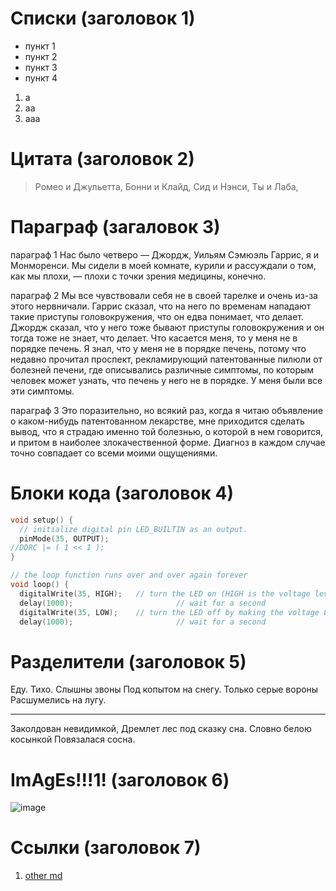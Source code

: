 # Списки (заголовок 1)
- пункт 1
- пункт 2
- пункт 3
- пункт 4 

1. а
2. аа
3. ааа

# Цитата (заголовок 2)
> Ромео и Джульетта,
> Бонни и Клайд,
> Сид и Нэнси,
> Ты и Лаба,

# Параграф (загаловок 3)
параграф 1 
Нас было четверо — Джордж, Уильям Сэмюэль Гаррис, я и Монморенси. Мы сидели в моей комнате, курили и рассуждали о том, как мы плохи, — плохи с точки зрения медицины, конечно.

параграф 2
Мы все чувствовали себя не в своей тарелке и очень из-за этого нервничали. Гаррис сказал, что на него по временам нападают такие приступы головокружения, что он едва понимает, что делает. Джордж сказал, что у него тоже бывают приступы головокружения и он тогда тоже не знает, что делает. Что касается меня, то у меня не в порядке печень. Я знал, что у меня не в порядке печень, потому что недавно прочитал проспект, рекламирующий патентованные пилюли от болезней печени, где описывались различные симптомы, по которым человек может узнать, что печень у него не в порядке. У меня были все эти симптомы.

параграф 3
Это поразительно, но всякий раз, когда я читаю объявление о каком-нибудь патентованном лекарстве, мне приходится сделать вывод, что я страдаю именно той болезнью, о которой в нем говорится, и притом в наиболее злокачественной форме. Диагноз в каждом случае точно совпадает со всеми моими ощущениями.

# Блоки кода (заголовок 4)
```c
void setup() {
  // initialize digital pin LED_BUILTIN as an output.
  pinMode(35, OUTPUT);
//DDRC |= ( 1 << 1 );
}

// the loop function runs over and over again forever
void loop() {
  digitalWrite(35, HIGH);   // turn the LED on (HIGH is the voltage level)
  delay(1000);                       // wait for a second
  digitalWrite(35, LOW);    // turn the LED off by making the voltage LOW
  delay(1000);                       // wait for a second
  ```
  
  # Разделители (заголовок 5)
  Еду. Тихо. Слышны звоны
  Под копытом на снегу.
  Только серые вороны
  Расшумелись на лугу.
  ***
  Заколдован невидимкой,
  Дремлет лес под сказку сна.
  Словно белою косынкой
  Повязалася сосна.
  
  # ImAgEs!!!1! (заголовок 6)
  ![image](https://sun4-11.userapi.com/impf/c849120/v849120176/35941/Jr2TguF9Cnk.jpg?size=960x960&quality=96&sign=58da2623415c791fe2927d805defeddf&type=album)
  
  # Ссылки (заголовок 7)
  1. [other md](README_2.md)
